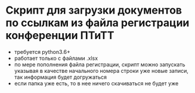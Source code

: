 # Скрипт для загрузки документов по ссылкам из файла регистрации конференции ПТиТТ
 
 * требуется python3.6+ 
 * работает только с файлами .xlsx
 * по мере пополнения файла регистрации, скрипт можно запускать указывая в качестве начального номера строки уже новые записи, так информация будет догружаться  
 * если папка уже есть, то в нее ничего скачиваться не будет уже